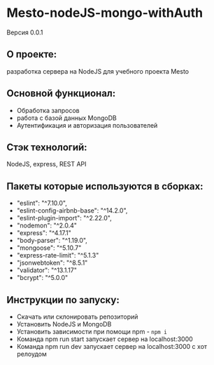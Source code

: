 # Mesto-nodeJS-mongo-withAuth
Версия 0.0.1

## О проекте:
разработка сервера  на NodeJS для учебного проекта Mesto


## Основной функционал:
- Обработка запросов
- работа с базой данных MongoDB
- Аутентификация и авторизация пользователей

## Стэк технологий:
NodeJS, express, REST API

## Пакеты которые используются в сборках:

  - "eslint": "^7.10.0",
  - "eslint-config-airbnb-base": "^14.2.0",
  - "eslint-plugin-import": "^2.22.0",
  - "nodemon": "^2.0.4"
  - "express": "^4.17.1"
  - "body-parser": "^1.19.0",
  - "mongoose": "^5.10.7"
  - "express-rate-limit": "^5.1.3"
  - "jsonwebtoken": "^8.5.1"
  - "validator": "^13.1.17"
  - "bcrypt": "^5.0.0"

## Инструкции по запуску:
- Скачать или склонировать репозиторий
- Установить NodeJS и MongoDB
- Установить зависимости при помощи npm - `npm i`
- Команда npm run start запускает сервер на localhost:3000
- Команда npm run dev запускает сервер на localhost:3000 с хот релоудом
